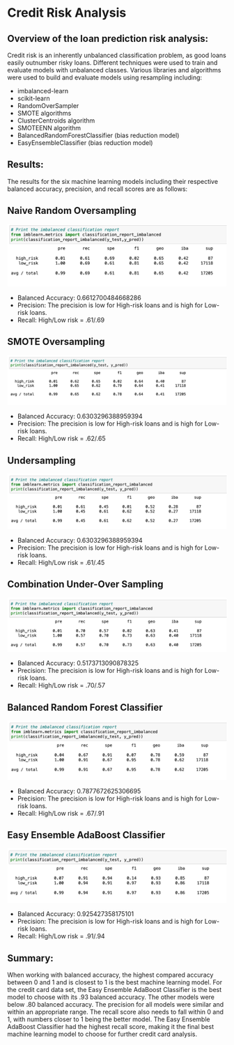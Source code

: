 # Credit Risk Analysis


## Overview of the loan prediction risk analysis:
Credit risk is an inherently unbalanced classification problem, as good loans easily outnumber risky loans. Different techniques were used to train and evaluate models with unbalanced classes. Various libraries and algorithms were used to build and evaluate models using resampling including:

* imbalanced-learn
* scikit-learn
* RandomOverSampler
* SMOTE algorithms
* ClusterCentroids algorithm
* SMOTEENN algorithm
* BalancedRandomForestClassifier (bias reduction model)
* EasyEnsembleClassifier (bias reduction model)


## Results:
The results for the six machine learning models including their respective balanced accuracy, precision, and recall scores are as follows:

## Naive Random Oversampling
![Pic 1](https://github.com/fouadZiaa/Credit_Risk_Analysis/blob/5ea19c95083f096c624c980a9764db242e156dfc/Images/Pic%201.png)

* Balanced Accuracy: 0.6612700484668286
* Precision: The precision is low for High-risk loans and is high for Low-risk loans.
* Recall: High/Low risk = .61/.69

## SMOTE Oversampling
![Pic 2](https://github.com/fouadZiaa/Credit_Risk_Analysis/blob/2dc4e099a94bc4f9fd39a9a9bba88ee3d2a33a92/Images/Pic%202.png)

* Balanced Accuracy: 0.6303296388959394
* Precision: The precision is low for High-risk loans and is high for Low-risk loans.
* Recall: High/Low risk = .62/.65

## Undersampling
![Pic 3](https://github.com/fouadZiaa/Credit_Risk_Analysis/blob/2dc4e099a94bc4f9fd39a9a9bba88ee3d2a33a92/Images/Pic%203.png)

* Balanced Accuracy: 0.6303296388959394
* Precision: The precision is low for High-risk loans and is high for Low-risk loans.
* Recall: High/Low risk = .61/.45

## Combination Under-Over Sampling
![Pic 4](https://github.com/fouadZiaa/Credit_Risk_Analysis/blob/2dc4e099a94bc4f9fd39a9a9bba88ee3d2a33a92/Images/Pic%204.png)

* Balanced Accuracy: 0.5173713090878325
* Precision: The precision is low for High-risk loans and is high for Low-risk loans.
* Recall: High/Low risk = .70/.57

## Balanced Random Forest Classifier
![Pic 5](https://github.com/fouadZiaa/Credit_Risk_Analysis/blob/2dc4e099a94bc4f9fd39a9a9bba88ee3d2a33a92/Images/Pic%205.png)

* Balanced Accuracy: 0.7877672625306695
* Precision: The precision is low for High-risk loans and is high for Low-risk loans.
* Recall: High/Low risk = .67/.91

## Easy Ensemble AdaBoost Classifier
![Pic 6](https://github.com/fouadZiaa/Credit_Risk_Analysis/blob/2dc4e099a94bc4f9fd39a9a9bba88ee3d2a33a92/Images/Pic%206.png)

* Balanced Accuracy: 0.925427358175101
* Precision: The precision is low for High-risk loans and is high for Low-risk loans.
* Recall: High/Low risk = .91/.94

## Summary:
When working with balanced accuracy, the highest compared accuracy between 0 and 1 and is closest to 1 is the best machine learning model. For the credit card data set, the Easy Ensemble AdaBoost Classifier is the best model to choose with its .93 balanced accuracy. The other models were below .80 balanced accuracy. The precision for all models were similar and within an appropriate range. The recall score also needs to fall within 0 and 1, with numbers closer to 1 being the better model. The Easy Ensemble AdaBoost Classifier had the highest recall score, making it the final best machine learning model to choose for further credit card analysis.
